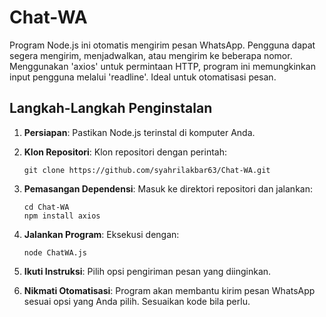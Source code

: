 # Chat-WA
Program Node.js ini otomatis mengirim pesan WhatsApp. Pengguna dapat segera mengirim, menjadwalkan, atau mengirim ke beberapa nomor. Menggunakan 'axios' untuk permintaan HTTP, program ini memungkinkan input pengguna melalui 'readline'. Ideal untuk otomatisasi pesan.

## Langkah-Langkah Penginstalan

1. **Persiapan**: Pastikan Node.js terinstal di komputer Anda.

2. **Klon Repositori**: Klon repositori dengan perintah:
   ```
   git clone https://github.com/syahrilakbar63/Chat-WA.git
   ```

3. **Pemasangan Dependensi**: Masuk ke direktori repositori dan jalankan:
   ```
   cd Chat-WA
   npm install axios
   ```

4. **Jalankan Program**: Eksekusi dengan:
   ```
   node ChatWA.js
   ```

5. **Ikuti Instruksi**: Pilih opsi pengiriman pesan yang diinginkan.

6. **Nikmati Otomatisasi**: Program akan membantu kirim pesan WhatsApp sesuai opsi yang Anda pilih. Sesuaikan kode bila perlu.
